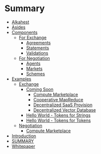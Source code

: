 # Summary

- [Alkahest](./Alkahest.md)
- [Asides](./Asides.md)
- [Components]()
	- [For Exchange](./Components/For_Exchange.md)
		- [Agreements](./Components/For_Exchange/Agreements.md)
		- [Statements](./Components/For_Exchange/Statements.md)
		- [Validations](./Components/For_Exchange/Validations.md)
	- [For Negotiation](./Components/For_Negotiation.md)
		- [Agents](./Components/For_Negotiation/Agents.md)
		- [Markets](./Components/For_Negotiation/Markets.md)
		- [Schemes](./Components/For_Negotiation/Schemes.md)
- [Examples]()
	- [Exchange]()
		- [Coming Soon]()
			- [Compute Marketplace](./Examples/Exchange/Coming_Soon/Compute_Marketplace.md)
			- [Cooperative MapReduce](./Examples/Exchange/Coming_Soon/Cooperative_MapReduce.md)
			- [Decentralized SaaS Provision](./Examples/Exchange/Coming_Soon/Decentralized_SaaS_Provision.md)
			- [Decentralized Vector Database](./Examples/Exchange/Coming_Soon/Decentralized_Vector_Database.md)
		- [Hello World - Tokens for Strings](./Examples/Exchange/Hello_World_-_Tokens_for_Strings.md)
		- [Hello World - Tokens for Tokens](./Examples/Exchange/Hello_World_-_Tokens_for_Tokens.md)
	- [Negotiation]()
		- [Compute Marketplace](./Examples/Negotiation/Compute_Marketplace.md)
- [Introduction](./Introduction.md)
- [SUMMARY](./SUMMARY.md)
- [Whitepaper](./Whitepaper.md)
